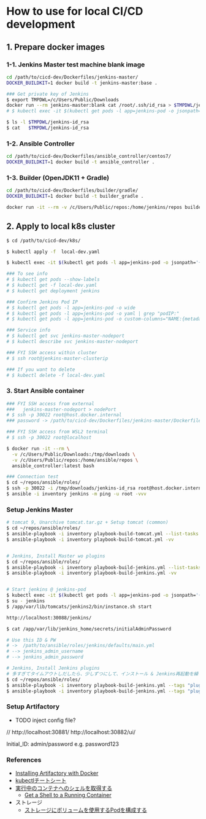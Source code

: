 # How to use for local CI/CD development

## 1. Prepare docker images

### 1-1. Jenkins Master test machine blank image

```bash
cd /path/to/cicd-dev/Dockerfiles/jenkins-master/
DOCKER_BUILDKIT=1 docker build -t jenkins-master:base .

### Get private key of Jenkins
$ export TMPDWL=/c/Users/Public/Downloads
docker run --rm jenkins-master:blank cat /root/.ssh/id_rsa > $TMPDWL/jenkins-id_rsa
# $ kubectl exec -it $(kubectl get pods -l app=jenkins-pod -o jsonpath='{.items[*].metadata.name}') -- cat /root/.ssh/id_rsa > $TMPDWL/jenkins-id_rsa

$ ls -l $TMPDWL/jenkins-id_rsa
$ cat   $TMPDWL/jenkins-id_rsa
```

### 1-2. Ansible Controller

```bash
cd /path/to/cicd-dev/Dockerfiles/ansible_controller/centos7/
DOCKER_BUILDKIT=1 docker build -t ansible_controller .
```

### 1-3. Builder (OpenJDK11 + Gradle)

```bash
cd /path/to/cicd-dev/Dockerfiles/builder/gradle/
DOCKER_BUILDKIT=1 docker build -t builder_gradle .

docker run -it --rm -v /c/Users/Public/repos:/home/jenkins/repos builder_gradle bash
```


## 2. Apply to local k8s cluster

```bash
$ cd /path/to/cicd-dev/k8s/

$ kubectl apply -f  local-dev.yaml

$ kubectl exec -it $(kubectl get pods -l app=jenkins-pod -o jsonpath='{.items[*].metadata.name}') -- /bin/bash

### To see info
# $ kubectl get pods --show-labels
# $ kubectl get -f local-dev.yaml
# $ kubectl get deployment jenkins

### Confirm Jenkins Pod IP
# $ kubectl get pods -l app=jenkins-pod -o wide
# $ kubectl get pods -l app=jenkins-pod -o yaml | grep "podIP:"
# $ kubectl get pods -l app=jenkins-pod -o custom-columns="NAME:{metadata.name}, IP:{status.podIP}"

### Service info
# $ kubectl get svc jenkins-master-nodeport
# $ kubectl describe svc jenkins-master-nodeport

### FYI SSH access within cluster
# $ ssh root@jenkins-master-clusterip

### If you want to delete
# $ kubectl delete -f local-dev.yaml
```

### 3. Start Ansible container

```bash
### FYI SSH access from external
###   jenkins-master-nodeport > nodePort
# $ ssh -p 30022 root@host.docker.internal
### password -> /path/to/cicd-dev/Dockerfiles/jenkins-master/Dockerfile

### FYI SSH access from WSL2 terminal
# $ ssh -p 30022 root@localhost

$ docker run -it --rm \
  -v /c/Users/Public/Downloads:/tmp/downloads \
  -v /c/Users/Public/repos:/home/ansible/repos \
  ansible_controller:latest bash

### Connection test
$ cd ~/repos/ansible/roles/
$ ssh -p 30022 -i /tmp/downloads/jenkins-id_rsa root@host.docker.internal
$ ansible -i inventory jenkins -m ping -u root -vvv

```

### Setup Jenkins Master

```bash
# tomcat 9, Unarchive tomcat.tar.gz + Setup tomcat (common)
$ cd ~/repos/ansible/roles/
$ ansible-playbook -i inventory playbook-build-tomcat.yml --list-tasks
$ ansible-playbook -i inventory playbook-build-tomcat.yml -vv


# Jenkins, Install Master wo plugins
$ cd ~/repos/ansible/roles/
$ ansible-playbook -i inventory playbook-build-jenkins.yml --list-tasks
$ ansible-playbook -i inventory playbook-build-jenkins.yml -vv


# Start jenkins @ jenkins-pod
$ kubectl exec -it $(kubectl get pods -l app=jenkins-pod -o jsonpath='{.items[*].metadata.name}') -- /bin/bash
$ su - jenkins
$ /app/var/lib/tomcats/jenkins2/bin/instance.sh start

http://localhost:30088/jenkins/

$ cat /app/var/lib/jenkins_home/secrets/initialAdminPassword

# Use this ID & PW
# ->  /path/to/ansible/roles/jenkins/defaults/main.yml
# --> jenkins_admin_username
# --> jenkins_admin_password

# Jenkins, Install Jenkins plugins
# 多すぎてタイムアウトしだしたら、少しずつにして、インストール & Jenkins再起動を繰り返す
$ cd ~/repos/ansible/roles/
$ ansible-playbook -i inventory playbook-build-jenkins.yml --tags "plugins" --list-tasks
$ ansible-playbook -i inventory playbook-build-jenkins.yml --tags "plugins" -vv

```


### Setup Artifactory

- TODO inject config file?

// http://localhost:30881/
http://localhost:30882/ui/

Initial_ID: admin/password
e.g. password123

### References

+ [Installing Artifactory with Docker](https://www.jfrog.com/confluence/display/RTF6X/Installing+with+Docker)
+ [kubectlチートシート](https://kubernetes.io/ja/docs/reference/kubectl/cheatsheet/)
+ [実行中のコンテナへのシェルを取得する](https://kubernetes.io/ja/docs/tasks/debug-application-cluster/get-shell-running-container/)
  + [Get a Shell to a Running Container](https://kubernetes.io/docs/tasks/debug-application-cluster/get-shell-running-container/)
+ ストレージ
  + [ストレージにボリュームを使用するPodを構成する](https://kubernetes.io/ja/docs/tasks/configure-pod-container/configure-volume-storage/)
